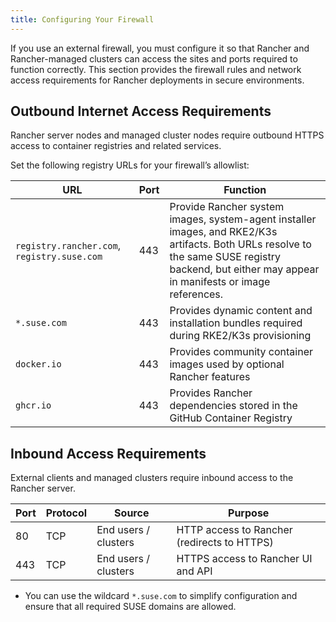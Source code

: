```yaml
---
title: Configuring Your Firewall
---
```


<head>
  <link rel="canonical" href="https://ranchermanager.docs.rancher.com/how-to-guides/advanced-user-guides/configure-your-firewall"/>
</head>


If you use an external firewall, you must configure it so that Rancher and Rancher-managed clusters can access the sites and ports required to function correctly. This section provides the firewall rules and network access requirements for Rancher deployments in secure environments.



## Outbound Internet Access Requirements

Rancher server nodes and managed cluster nodes require outbound HTTPS access to container registries and related services.  

Set the following registry URLs for your firewall’s allowlist:

| URL                                | Port | Function                                                                 |
|------------------------------------|------|---------------------------------------------------------------------------|
| `registry.rancher.com`, `registry.suse.com` | 443  | Provide Rancher system images, system-agent installer images, and RKE2/K3s artifacts. Both URLs resolve to the same SUSE registry backend, but either may appear in manifests or image references. |
| `*.suse.com`                       | 443  | Provides dynamic content and installation bundles required during RKE2/K3s provisioning |
| `docker.io`                        | 443  | Provides community container images used by optional Rancher features |
| `ghcr.io`                          | 443  | Provides Rancher dependencies stored in the GitHub Container Registry |


## Inbound Access Requirements

External clients and managed clusters require inbound access to the Rancher server.  

| Port | Protocol | Source                  | Purpose                                         |
|------|----------|-------------------------|-------------------------------------------------|
| 80   | TCP      | End users / clusters    | HTTP access to Rancher (redirects to HTTPS)     |
| 443  | TCP      | End users / clusters    | HTTPS access to Rancher UI and API              |


- You can use the wildcard `*.suse.com` to simplify configuration and ensure that all required SUSE domains are allowed.